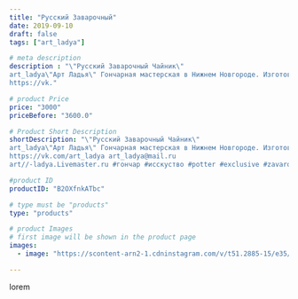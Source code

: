 ```yaml
---
title: "Русский Заварочный"
date: 2019-09-10
draft: false
tags: ["art_ladya"]

# meta description
description : "\"Русский Заварочный Чайник\" 
art_ladya\"Арт Ладья\" Гончарная мастерская в Нижнем Новгороде. Изготовление керамики и мастер//-классы по обучению. 
https://vk."

# product Price
price: "3000"
priceBefore: "3600.0"

# Product Short Description
shortDescription: "\"Русский Заварочный Чайник\" 
art_ladya\"Арт Ладья\" Гончарная мастерская в Нижнем Новгороде. Изготовление керамики и мастер//-классы по обучению. 
https://vk.com/art_ladya art_ladya@mail.ru 
art//-ladya.Livemaster.ru #гончар #исскуство #potter #exclusive #zavarotnyuk #керамикаручнаяработа #керамиканазаказ #handmade #керамика #гончарнаяпосуда #эксклюзивнаякерамика #painter #tea #decor #ceramicar #nntoday #claygoods #restaurant #earthenware #ceramic #design #kraft #teatradition #ceramicart #teapot #заварочныйчайник #clay #русскаякерамика #авторскаякерамика"

#product ID
productID: "B2OXfnkATbc"

# type must be "products"
type: "products"

# product Images
# first image will be shown in the product page
images:
  - image: "https://scontent-arn2-1.cdninstagram.com/v/t51.2885-15/e35/69934572_529245227812703_8487329333647934313_n.jpg?se=7&tp=1&_nc_ht=scontent-arn2-1.cdninstagram.com&_nc_cat=111&_nc_ohc=-O51cTStBX8AX_bPGWi&ccb=7-4&oh=5a9bf3e4c07472b84284dc01449f6b28&oe=60827088&_nc_sid=86f79a&ig_cache_key=MjEyOTc0MzAwMTY0NjM0Nzk5Ng%3D%3D.2-ccb7-4"

---
```

lorem
